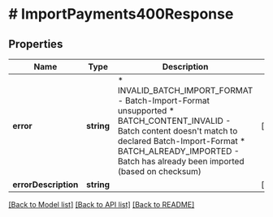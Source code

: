 # # ImportPayments400Response

## Properties

Name | Type | Description | Notes
------------ | ------------- | ------------- | -------------
**error** | **string** | * INVALID_BATCH_IMPORT_FORMAT - Batch-Import-Format unsupported * BATCH_CONTENT_INVALID - Batch content doesn&#39;t match to declared Batch-Import-Format * BATCH_ALREADY_IMPORTED - Batch has already been imported (based on checksum) | [optional]
**errorDescription** | **string** |  | [optional]

[[Back to Model list]](../../README.md#models) [[Back to API list]](../../README.md#endpoints) [[Back to README]](../../README.md)
